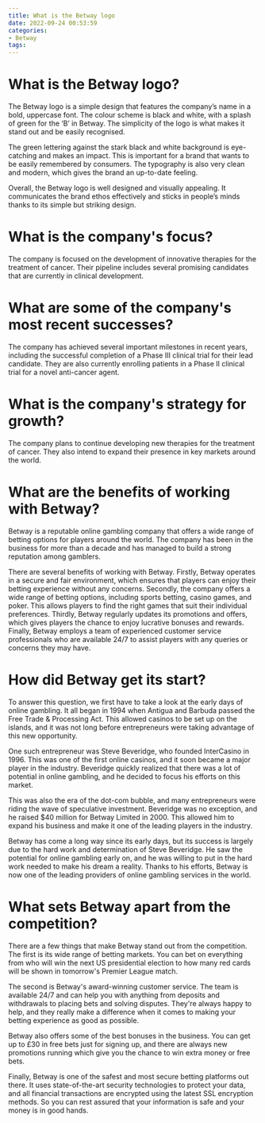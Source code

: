 ```yaml
---
title: What is the Betway logo
date: 2022-09-24 00:53:59
categories:
- Betway
tags:
---
```



#  What is the Betway logo?

The Betway logo is a simple design that features the company’s name in a bold, uppercase font. The colour scheme is black and white, with a splash of green for the ‘B’ in Betway. The simplicity of the logo is what makes it stand out and be easily recognised.

The green lettering against the stark black and white background is eye-catching and makes an impact. This is important for a brand that wants to be easily remembered by consumers. The typography is also very clean and modern, which gives the brand an up-to-date feeling.

Overall, the Betway logo is well designed and visually appealing. It communicates the brand ethos effectively and sticks in people’s minds thanks to its simple but striking design.

#  What is the company's focus?

The company is focused on the development of innovative therapies for the treatment of cancer. Their pipeline includes several promising candidates that are currently in clinical development.

# What are some of the company's most recent successes?

The company has achieved several important milestones in recent years, including the successful completion of a Phase III clinical trial for their lead candidate. They are also currently enrolling patients in a Phase II clinical trial for a novel anti-cancer agent.

# What is the company's strategy for growth?

The company plans to continue developing new therapies for the treatment of cancer. They also intend to expand their presence in key markets around the world.

#  What are the benefits of working with Betway?

Betway is a reputable online gambling company that offers a wide range of betting options for players around the world. The company has been in the business for more than a decade and has managed to build a strong reputation among gamblers.

There are several benefits of working with Betway. Firstly, Betway operates in a secure and fair environment, which ensures that players can enjoy their betting experience without any concerns. Secondly, the company offers a wide range of betting options, including sports betting, casino games, and poker. This allows players to find the right games that suit their individual preferences. Thirdly, Betway regularly updates its promotions and offers, which gives players the chance to enjoy lucrative bonuses and rewards. Finally, Betway employs a team of experienced customer service professionals who are available 24/7 to assist players with any queries or concerns they may have.

#  How did Betway get its start?

To answer this question, we first have to take a look at the early days of online gambling. It all began in 1994 when Antigua and Barbuda passed the Free Trade & Processing Act. This allowed casinos to be set up on the islands, and it was not long before entrepreneurs were taking advantage of this new opportunity.

One such entrepreneur was Steve Beveridge, who founded InterCasino in 1996. This was one of the first online casinos, and it soon became a major player in the industry. Beveridge quickly realized that there was a lot of potential in online gambling, and he decided to focus his efforts on this market.

This was also the era of the dot-com bubble, and many entrepreneurs were riding the wave of speculative investment. Beveridge was no exception, and he raised $40 million for Betway Limited in 2000. This allowed him to expand his business and make it one of the leading players in the industry.

Betway has come a long way since its early days, but its success is largely due to the hard work and determination of Steve Beveridge. He saw the potential for online gambling early on, and he was willing to put in the hard work needed to make his dream a reality. Thanks to his efforts, Betway is now one of the leading providers of online gambling services in the world.

#  What sets Betway apart from the competition?

There are a few things that make Betway stand out from the competition. The first is its wide range of betting markets. You can bet on everything from who will win the next US presidential election to how many red cards will be shown in tomorrow's Premier League match.

The second is Betway's award-winning customer service. The team is available 24/7 and can help you with anything from deposits and withdrawals to placing bets and solving disputes. They're always happy to help, and they really make a difference when it comes to making your betting experience as good as possible.

Betway also offers some of the best bonuses in the business. You can get up to £30 in free bets just for signing up, and there are always new promotions running which give you the chance to win extra money or free bets.

 Finally, Betway is one of the safest and most secure betting platforms out there. It uses state-of-the-art security technologies to protect your data, and all financial transactions are encrypted using the latest SSL encryption methods. So you can rest assured that your information is safe and your money is in good hands.